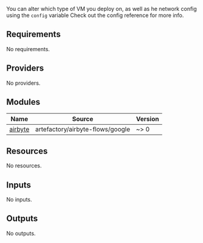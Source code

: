 You can alter which type of VM you deploy on, as well as he network config using the `config` variable
Check out the config reference for more info.

## Requirements

No requirements.

## Providers

No providers.

## Modules

| Name | Source | Version |
|------|--------|---------|
| <a name="module_airbyte"></a> [airbyte](#module\_airbyte) | artefactory/airbyte-flows/google | ~> 0 |

## Resources

No resources.

## Inputs

No inputs.

## Outputs

No outputs.
